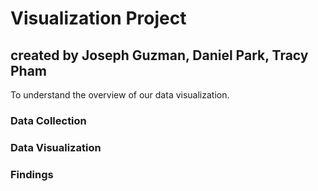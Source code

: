 # Visualization Project 

## created by Joseph Guzman, Daniel Park, Tracy Pham

To understand the overview of our data visualization. 

### Data Collection

### Data Visualization 

### Findings 
